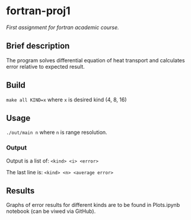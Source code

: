 # fortran-proj1

_First assignment for fortran academic course._

## Brief description
The program solves differential equation of heat transport and calculates error relative to expected result.

## Build
`make all KIND=x` where `x` is desired kind (4, 8, 16)

## Usage
`./out/main n` where `n` is range resolution.

### Output
Output is a list of: `<kind> <i> <error>`

The last line is: `<kind> <n> <average error>`

## Results

Graphs of error results for different kinds are to be found in Plots.ipynb notebook (can be viwed via GitHub).
